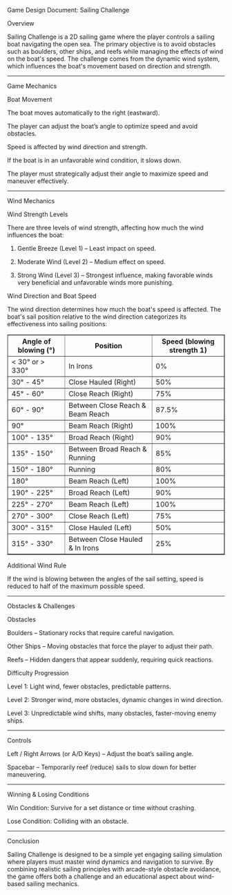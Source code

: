 Game Design Document: Sailing Challenge

Overview

Sailing Challenge is a 2D sailing game where the player controls a sailing boat navigating the open sea. The primary objective is to avoid obstacles such as boulders, other ships, and reefs while managing the effects of wind on the boat's speed. The challenge comes from the dynamic wind system, which influences the boat's movement based on direction and strength.


---

Game Mechanics

Boat Movement

The boat moves automatically to the right (eastward).

The player can adjust the boat’s angle to optimize speed and avoid obstacles.

Speed is affected by wind direction and strength.

If the boat is in an unfavorable wind condition, it slows down.

The player must strategically adjust their angle to maximize speed and maneuver effectively.



---

Wind Mechanics

Wind Strength Levels

There are three levels of wind strength, affecting how much the wind influences the boat:

1. Gentle Breeze (Level 1) – Least impact on speed.


2. Moderate Wind (Level 2) – Medium effect on speed.


3. Strong Wind (Level 3) – Strongest influence, making favorable winds very beneficial and unfavorable winds more punishing.



Wind Direction and Boat Speed

The wind direction determines how much the boat's speed is affected. The boat's sail position relative to the wind direction categorizes its effectiveness into sailing positions:
<table border="1">
  <tr>
    <th>Angle of blowing (°)</th>
    <th>Position</th>
    <th>Speed (blowing strength 1)</th>
  </tr>
  <tr>
    <td>&lt; 30° or &gt; 330°</td>
    <td>In Irons</td>
    <td>0%</td>
  </tr>
  <tr>
    <td>30° - 45°</td>
    <td>Close Hauled (Right)</td>
    <td>50%</td>
  </tr>
  <tr>
    <td>45° - 60°</td>
    <td>Close Reach (Right)</td>
    <td>75%</td>
  </tr>
  <tr>
    <td>60° - 90°</td>
    <td>Between Close Reach & Beam Reach</td>
    <td>87.5%</td>
  </tr>
  <tr>
    <td>90°</td>
    <td>Beam Reach (Right)</td>
    <td>100%</td>
  </tr>
  <tr>
    <td>100° - 135°</td>
    <td>Broad Reach (Right)</td>
    <td>90%</td>
  </tr>
  <tr>
    <td>135° - 150°</td>
    <td>Between Broad Reach & Running</td>
    <td>85%</td>
  </tr>
  <tr>
    <td>150° - 180°</td>
    <td>Running</td>
    <td>80%</td>
  </tr>
  <tr>
    <td>180°</td>
    <td>Beam Reach (Left)</td>
    <td>100%</td>
  </tr>
  <tr>
    <td>190° - 225°</td>
    <td>Broad Reach (Left)</td>
    <td>90%</td>
  </tr>
  <tr>
    <td>225° - 270°</td>
    <td>Beam Reach (Left)</td>
    <td>100%</td>
  </tr>
  <tr>
    <td>270° - 300°</td>
    <td>Close Reach (Left)</td>
    <td>75%</td>
  </tr>
  <tr>
    <td>300° - 315°</td>
    <td>Close Hauled (Left)</td>
    <td>50%</td>
  </tr>
  <tr>
    <td>315° - 330°</td>
    <td>Between Close Hauled & In Irons</td>
    <td>25%</td>
  </tr>
</table>

Additional Wind Rule

If the wind is blowing between the angles of the sail setting, speed is reduced to half of the maximum possible speed.



---

Obstacles & Challenges

Obstacles

Boulders – Stationary rocks that require careful navigation.

Other Ships – Moving obstacles that force the player to adjust their path.

Reefs – Hidden dangers that appear suddenly, requiring quick reactions.


Difficulty Progression

Level 1: Light wind, fewer obstacles, predictable patterns.

Level 2: Stronger wind, more obstacles, dynamic changes in wind direction.

Level 3: Unpredictable wind shifts, many obstacles, faster-moving enemy ships.



---

Controls

Left / Right Arrows (or A/D Keys) – Adjust the boat’s sailing angle.

Spacebar – Temporarily reef (reduce) sails to slow down for better maneuvering.



---

Winning & Losing Conditions

Win Condition: Survive for a set distance or time without crashing.

Lose Condition: Colliding with an obstacle.



---

Conclusion

Sailing Challenge is designed to be a simple yet engaging sailing simulation where players must master wind dynamics and navigation to survive. By combining realistic sailing principles with arcade-style obstacle avoidance, the game offers both a challenge and an educational aspect about wind-based sailing mechanics.

